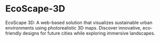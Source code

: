 # EcoScape-3D
EcoScape 3D: A web-based solution that visualizes sustainable urban environments using photorealistic 3D maps. Discover innovative, eco-friendly designs for future cities while exploring immersive landscapes.
